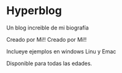 # Hyperblog
Un blog increible de mi biografía


Creado por Mi!!
Creado por Mi!!

Inclueye ejemplos en windows Linu y Emac

Disponible para todas las edades.
